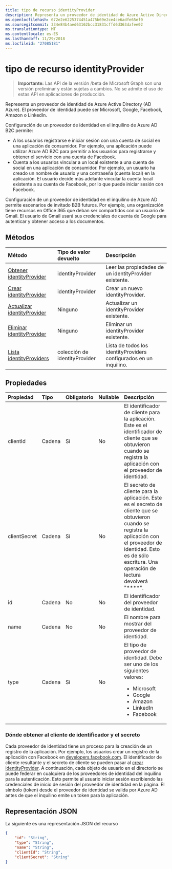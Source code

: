 ```yaml
---
title: tipo de recurso identityProvider
description: Representa un proveedor de identidad de Azure Active Directory (AD Azure). El proveedor de identidad puede ser Microsoft, Google, Facebook, Amazon o LinkedIn.
ms.openlocfilehash: 672e2e6225374451a475b69e2ce4ce6adfe65ef0
ms.sourcegitcommit: 334e84b4aed63162bcc31831cffd6d363dafee02
ms.translationtype: MT
ms.contentlocale: es-ES
ms.lasthandoff: 11/29/2018
ms.locfileid: "27085181"
---
```

# <a name="identityprovider-resource-type"></a>tipo de recurso identityProvider

> **Importante:** Las API de la versión /beta de Microsoft Graph son una versión preliminar y están sujetas a cambios. No se admite el uso de estas API en aplicaciones de producción.

Representa un proveedor de identidad de Azure Active Directory (AD Azure). El proveedor de identidad puede ser Microsoft, Google, Facebook, Amazon o LinkedIn.

Configuración de un proveedor de identidad en el inquilino de Azure AD B2C permite:

* A los usuarios registrarse e iniciar sesión con una cuenta de social en una aplicación de consumidor. Por ejemplo, una aplicación puede utilizar Azure AD B2C para permitir a los usuarios para registrarse y obtener el servicio con una cuenta de Facebook.
* Cuenta a los usuarios vincular a un local existente a una cuenta de social en una aplicación de consumidor. Por ejemplo, un usuario ha creado un nombre de usuario y una contraseña (cuenta local) en la aplicación. El usuario decide más adelante vincular la cuenta local existente a su cuenta de Facebook, por lo que puede iniciar sesión con Facebook.

Configuración de un proveedor de identidad en el inquilino de Azure AD permite escenarios de invitado B2B futuros. Por ejemplo, una organización tiene recursos en Office 365 que deban ser compartidos con un usuario de Gmail. El usuario de Gmail usará sus credenciales de cuenta de Google para autenticar y obtener acceso a los documentos.

## <a name="methods"></a>Métodos

| Método       | Tipo de valor devuelto  |Descripción|
|:---------------|:--------|:----------|
|[Obtener identityProvider](../api/identityprovider-get.md) |identityProvider|Leer las propiedades de un identityProvider existente.|
|[Crear identityProvider](../api/identityprovider-post-identityproviders.md)|identityProvider|Crear un nuevo identityProvider.|
|[Actualizar identityProvider](../api/identityprovider-update.md)|Ninguno|Actualizar un identityProvider existente.|
|[Eliminar identityProvider](../api/identityprovider-delete.md)|Ninguno|Eliminar un identityProvider existente.|
|[Lista identityProviders](../api/identityprovider-list.md)|colección de identityProvider|Lista de todos los identityProviders configurados en un inquilino.|

## <a name="properties"></a>Propiedades

|Propiedad|Tipo|Obligatorio|Nullable|Descripción|
|:---------------|:--------|:--------|:--------|:----------|
|clientId|Cadena|Sí|No|El identificador de cliente para la aplicación. Este es el identificador de cliente que se obtuvieron cuando se registra la aplicación con el proveedor de identidad.|
|clientSecret|Cadena|Sí|No|El secreto de cliente para la aplicación. Este es el secreto de cliente que se obtuvieron cuando se registra la aplicación con el proveedor de identidad. Esto es de sólo escritura. Una operación de lectura devolverá "\*\*\*\*".|
|id|Cadena|No|No|El identificador del proveedor de identidad.|
|name|Cadena|No|No|El nombre para mostrar del proveedor de identidad.|
|type|Cadena|Sí|No|El tipo de proveedor de identidad. Debe ser uno de los siguientes valores: <ul><li/>Microsoft<li/>Google<li/>Amazon<li/>LinkedIn<li/>Facebook</ul>|

### <a name="where-to-get-the-client-id-and-secret"></a>Dónde obtener al cliente de identificador y el secreto

Cada proveedor de identidad tiene un proceso para la creación de un registro de la aplicación. Por ejemplo, los usuarios crear un registro de la aplicación con Facebook en [developers.facebook.com](https://developers.facebook.com/). El identificador de cliente resultante y el secreto de cliente se pueden pasar al [crear identityProvider](../api/identityprovider-post-identityproviders.md). A continuación, cada objeto de usuario en el directorio se puede federar en cualquiera de los proveedores de identidad del inquilino para la autenticación. Esto permite al usuario iniciar sesión escribiendo las credenciales de inicio de sesión del proveedor de identidad en la página. El símbolo (token) desde el proveedor de identidad se valida por Azure AD antes de que el inquilino emite un token para la aplicación.

## <a name="json-representation"></a>Representación JSON

La siguiente es una representación JSON del recurso

<!-- {
  "blockType": "resource",
  "@odata.type": "microsoft.graph.IdentityProvider"
} -->

```json
{
    "id": "String",
    "type": "String",
    "name": "String",
    "clientId": "String",
    "clientSecret": "String"
}
```
